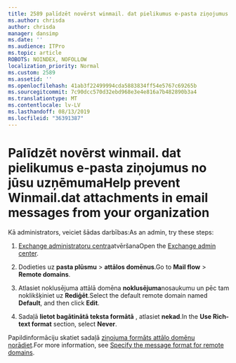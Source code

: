 ```yaml
---
title: 2589 palīdzēt novērst winmail. dat pielikumus e-pasta ziņojumus no jūsu uzņēmuma
ms.author: chrisda
author: chrisda
manager: dansimp
ms.date: ''
ms.audience: ITPro
ms.topic: article
ROBOTS: NOINDEX, NOFOLLOW
localization_priority: Normal
ms.custom: 2589
ms.assetid: ''
ms.openlocfilehash: 41ab3f22499994cda5883834ff54e5767c69265b
ms.sourcegitcommit: 7c90dcc570d32ebd968e3e4e816a7b482890b3a4
ms.translationtype: MT
ms.contentlocale: lv-LV
ms.lasthandoff: 08/13/2019
ms.locfileid: "36391387"
---
```

# <a name="help-prevent-winmaildat-attachments-in-email-messages-from-your-organization"></a><span data-ttu-id="4f6d7-102">Palīdzēt novērst winmail. dat pielikumus e-pasta ziņojumus no jūsu uzņēmuma</span><span class="sxs-lookup"><span data-stu-id="4f6d7-102">Help prevent Winmail.dat attachments in email messages from your organization</span></span>

<span data-ttu-id="4f6d7-103">Kā administrators, veiciet šādas darbības:</span><span class="sxs-lookup"><span data-stu-id="4f6d7-103">As an admin, try these steps:</span></span>

1. <span data-ttu-id="4f6d7-104">[Exchange administratoru centra](https://outlook.office365.com/ecp/)atvēršana</span><span class="sxs-lookup"><span data-stu-id="4f6d7-104">Open the [Exchange admin center](https://outlook.office365.com/ecp/).</span></span>

2. <span data-ttu-id="4f6d7-105">Dodieties uz **pasta plūsmu** > **attālos domēnus**.</span><span class="sxs-lookup"><span data-stu-id="4f6d7-105">Go to **Mail flow** > **Remote domains**.</span></span>

3. <span data-ttu-id="4f6d7-106">Atlasiet noklusējuma attālā domēna **noklusējuma**nosaukumu un pēc tam noklikšķiniet uz **Rediģēt**.</span><span class="sxs-lookup"><span data-stu-id="4f6d7-106">Select the default remote domain named **Default**, and then click **Edit**.</span></span>

4. <span data-ttu-id="4f6d7-107">Sadaļā **lietot bagātinātā teksta formātā** , atlasiet **nekad**.</span><span class="sxs-lookup"><span data-stu-id="4f6d7-107">In the **Use Rich-text format** section, select **Never**.</span></span>

<span data-ttu-id="4f6d7-108">Papildinformāciju skatiet sadaļā [ziņojuma formāts attālo domēnu norādiet](https://docs.microsoft.com/Exchange/mail-flow-best-practices/remote-domains/remote-domains#specifying-message-format).</span><span class="sxs-lookup"><span data-stu-id="4f6d7-108">For more information, see [Specify the message format for remote domains](https://docs.microsoft.com/Exchange/mail-flow-best-practices/remote-domains/remote-domains#specifying-message-format).</span></span>
